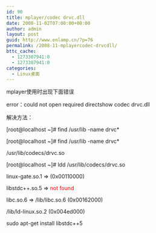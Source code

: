 ```yaml
---
id: 90
title: mplayer/codec drvc.dll
date: 2008-11-02T07:00:00+00:00
author: admin
layout: post
guid: http://www.enlamp.cn/?p=76
permalink: /2008-11-mplayercodec-drvcdll/
bttc_cache:
  - 1273307941:0
  - 1273307941:0
categories:
  - Linux桌面
---
```

mplayer使用时出现下面错误

error：could not open required directshow codec drvc.dll

解决方法：

[root@localhost ~]# find /usr/lib -name drvc*
  
[root@localhost ~]# find /usr/lib -name drvc*
  
/usr/lib/codecs/drvc.so
  
[root@localhost ~]# ldd /usr/lib/codecs/drvc.so
  
linux-gate.so.1 => (0x00110000)
  
libstdc++.so.5 => <span style="color:Red;">not found</span>
  
libc.so.6 => /lib/libc.so.6 (0x00162000)
  
/lib/ld-linux.so.2 (0x004ed000)

sudo apt-get install libstdc++5